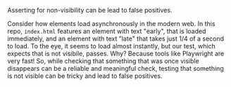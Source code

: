 Asserting for non-visibility can be lead to false positives.

Consider how elements load asynchronously in the modern web. In this repo, `index.html` features an element with text "early", that is loaded immediately, and an element with text "late" that takes just 1/4 of a second to load. To the eye, it seems to load almost instantly, but our test, which expects that is not visibile, passes. Why? Because tools like Playwright are very fast! So, while checking that something that was once visible disappears can be a reliable and meaningful check, testing that something is not visible can be tricky and lead to false positives.
